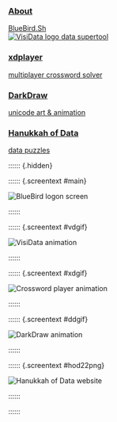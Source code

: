 <div id="projects">

<a href="/about">
<div id="bluebird" class="project" onmouseover="screen_txt('main')">
<div class="label">
<h3>About</h3>
BlueBird.Sh
</div>
</div>
</a>

<a href="https://visidata.org">
<div id="visidata" class="project" onmouseover="screen_txt('vdgif')">
<div class="label">
<img src="/vdlogo.png" alt="VisiData logo"/>
data supertool
</div>
</div>
</a>


<a href="https://github.com/devottys/xdplayer">
<div id="xdplayer" class="project" onmouseover="screen_txt('xdgif')">
<div class="label">
<h3>xdplayer</h3>
multiplayer crossword solver
</div>
</div>
</a>

<a href="https://github.com/devottys/darkdraw">
<div id="darkdraw" class="project" onmouseover="screen_txt('ddgif')">
<div class="label">
<h3>DarkDraw</h3>
unicode art & animation
</div>
</div>
</a>

<!--a href="/letterdash">
<div class="project">
<div class="label">
<h3>LetterDash</h3>
unicode arcade game
</div>
</div>
</a-->

<!--a href="/boardgames">
<div id="boardgames" class="project" onmouseover="screen_txt('/boardgames.gif')">
<div class="label">
<h3>Acquire</h3>
board game mockup
</div>
</div>
</a-->

<a href="https://hanukkah.bluebird.sh/">
<div id="hodata2022" class="project" onmouseover="screen_txt('hod22png')">
<div class="label">
<h3>Hanukkah of Data</h3>
data puzzles
</div>
</div>
</a>

</div>
</div>

:::::: {.hidden}

:::::: {.screentext #main}

<img src="/bluebird.png" alt="BlueBird logon screen" />

::::::

:::::: {.screentext #vdgif}

<img src="/visidata.gif" alt="VisiData animation" />

::::::

:::::: {.screentext #xdgif}

<img src="/xdplayer.gif" alt="Crossword player animation" />

::::::

:::::: {.screentext #ddgif}

<img src="/darkdraw.gif" alt="DarkDraw animation" />

::::::

:::::: {.screentext #hod22png}

<img src="/hodata2022.png" alt="Hanukkah of Data website" />

::::::

::::::

